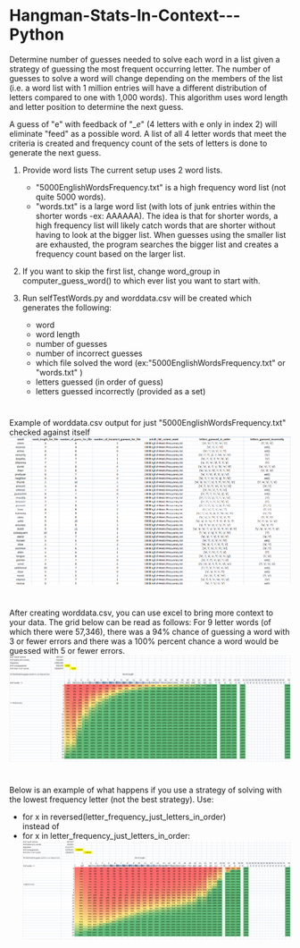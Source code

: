 # Hangman-Stats-In-Context---Python

Determine number of guesses needed to solve each word in a list given a strategy of guessing the most frequent occurring letter. The number of guesses to solve a word will change depending on the members of the list (i.e. a word list with 1 million entries will have a different distribution of letters compared to one with 1,000 words). This algorithm uses word length and letter position to determine the next guess.

A guess of "e" with feedback of "__e_" (4 letters with e only in index 2) will eliminate "feed" as a possible word. A list of all 4 letter words that meet the criteria is created and frequency count of the sets of letters is done to generate the next guess.


1. Provide word lists
    The current setup uses 2 word lists.
    * "5000EnglishWordsFrequency.txt" is a high frequency word list (not quite 5000 words).
    * "words.txt" is a large word list (with lots of junk entries within the shorter words -ex: AAAAAA).
        The idea is that for shorter words, a high frequency list will likely catch words that are shorter without having to look at the bigger list. When guesses using the smaller list are exhausted, the program searches the bigger list and creates a frequency count based on the larger list.

2. If you want to skip the first list, change word_group in computer_guess_word() to which ever list you want to start with.

3. Run selfTestWords.py and worddata.csv will be created which generates the following:
    * word
    * word length
    * number of guesses
    * number of incorrect guesses
    * which file solved the word (ex:"5000EnglishWordsFrequency.txt" or "words.txt" )
    * letters guessed (in order of guess)
    * letters guessed incorrectly (provided as a set)

#
Example of worddata.csv output for just "5000EnglishWordsFrequency.txt" checked against itself 
![worddata.csv output](images\worddata_output.png) 

#
After creating worddata.csv, you can use excel to bring more context to your data. The grid below can be read as follows:
For 9 letter words (of which there were 57,346), there was a 94% chance of guessing a word with 3 or fewer errors and there was a 100% percent chance a word would be guessed with 5 or fewer errors. 
![derivation of data provided from worddata.csv](images\big_word_list_high_frequency.png) 

#

Below is an example of what happens if you use a strategy of solving with the lowest frequency letter (not the best strategy).
Use:
* for x in reversed(letter_frequency_just_letters_in_order)     
instead of 
* for x in letter_frequency_just_letters_in_order: 
![derivation of data provided from worddata.csv using lowest frequency letter](images\big_word_list_low_frequency.png) 



